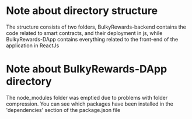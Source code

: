 # Note about directory structure
The structure consists of two folders, BulkyRewards-backend contains the code related to smart contracts, and their deployment in js, while BulkyRewards-DApp contains everything related to the front-end of the application in ReactJs 


# Note about BulkyRewards-DApp directory
The node_modules folder was emptied due to problems with folder compression. You can see which packages have been installed in the 'dependencies' section of the package.json file




